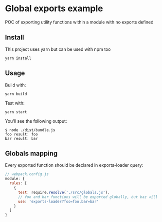 # Global exports example

POC of exporting utility functions within a module with no exports defined

## Install
This project uses yarn but can be used with npm too
```shell
yarn install
```

## Usage

Build with:

```shell
yarn build
```

Test with:
```shell
yarn start
```

You'll see the following output:

```text
$ node ./dist/bundle.js
foo result: foo
bar result: bar
```

## Globals mapping
Every exported function should be declared in exports-loader query:

```javascript
// webpack.config.js
module: {
  rules: [
    {
      test: require.resolve('./src/globals.js'),
      // foo and bar functions will be exported globally, but baz will not
      use: 'exports-loader?foo=foo,bar=bar'
    }
  ]
}
```